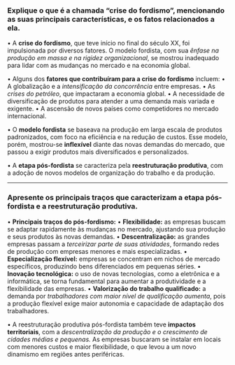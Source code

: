 
### Explique o que é a chamada “crise do fordismo”, mencionando as suas principais características, e os fatos relacionados a ela.

• A **crise do fordismo**, que teve início no final do século XX, foi impulsionada por diversos fatores. O modelo fordista, com sua *ênfase na produção em massa e na rigidez organizacional*, se mostrou inadequado para lidar com as mudanças no mercado e na economia global.

• Alguns dos **fatores que contribuíram para a crise do fordismo** incluem: 
	• A globalização e a *intensificação da concorrência* entre empresas. 
	• As *crises do petróleo*, que impactaram a economia global. 
	• A necessidade de diversificação de produtos para atender a uma demanda mais variada e exigente.
	 • A ascensão de novos países como competidores no mercado internacional.

• O **modelo fordista** se baseava na produção em larga escala de produtos padronizados, com foco na eficiência e na redução de custos. Esse modelo, porém, mostrou-se **inflexível** diante das novas demandas do mercado, que passou a exigir produtos mais diversificados e personalizados.

• A **etapa pós-fordista** se caracteriza pela **reestruturação produtiva**, com a adoção de novos modelos de organização do trabalho e da produção.

---
### Apresente os principais traços que caracterizam a etapa pós-fordista e a reestruturação produtiva.

• **Principais traços do pós-fordismo:** 
	• **Flexibilidade:** as empresas buscam se adaptar rapidamente às mudanças no mercado, ajustando sua produção e seus produtos às novas demandas. 
	• **Descentralização:** as grandes empresas passam a *terceirizar parte de suas atividades*, formando redes de produção com empresas menores e mais especializadas. 
	• **Especialização flexível:** empresas se concentram em nichos de mercado específicos, produzindo bens diferenciados em pequenas séries. 
	• **Inovação tecnológica:** o uso de novas tecnologias, como a eletrônica e a informática, se torna fundamental para aumentar a produtividade e a flexibilidade das empresas. 
	• **Valorização do trabalho qualificado:** a demanda por *trabalhadores com maior nível de qualificação aumenta*, pois a produção flexível exige maior autonomia e capacidade de adaptação dos trabalhadores.

• A reestruturação produtiva pós-fordista também teve **impactos territoriais**, com a *descentralização da produção e o crescimento de cidades médias e pequenas.* As empresas buscaram se instalar em locais com menores custos e maior flexibilidade, o que levou a um novo dinamismo em regiões antes periféricas.
